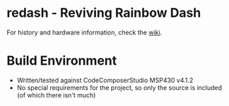 # redash - Reviving Rainbow Dash

For history and hardware information, check the 
[wiki](https://github.com/GabeFerencz/redash/wiki).

# Build Environment
* Written/tested against CodeComposerStudio MSP430 v4.1.2
* No special requirements for the project, so only the source is included (of 
which there isn't much)
